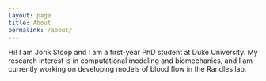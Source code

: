 ```yaml
---
layout: page
title: About
permalink: /about/
---
```


Hi! I am Jorik Stoop and I am a first-year PhD student at Duke University. My research interest is in computational modeling and biomechanics, and I am currently working on developing models of blood flow in the Randles lab.